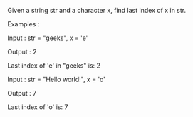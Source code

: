 Given a string str and a character x, find last index of x in str.

Examples : 
 
Input : str = "geeks", x = 'e'

Output : 2

Last index of 'e' in "geeks" is: 2 

Input : str = "Hello world!", x = 'o'

Output : 7

Last index of 'o' is: 7 